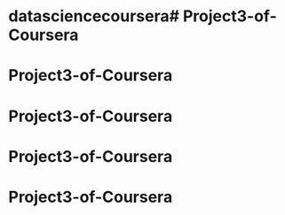 # datasciencecoursera# Project3-of-Coursera
# Project3-of-Coursera
# Project3-of-Coursera
# Project3-of-Coursera
# Project3-of-Coursera
